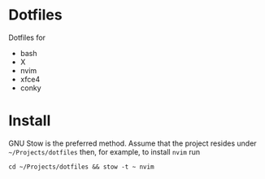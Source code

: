 # Dotfiles

Dotfiles for

- bash
- X
- nvim
- xfce4
- conky

# Install

GNU Stow is the preferred method. Assume that the project resides under `~/Projects/dotfiles` then, for example, to install `nvim` run

````
cd ~/Projects/dotfiles && stow -t ~ nvim 
````
